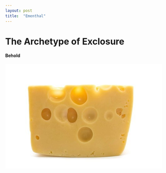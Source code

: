 ```yaml
---
layout: post
title:  "Ementhal"
---
```


# The Archetype of Exclosure

#### Behold
![ementhal](/assets/QF8QX0IC5P.jpg)

